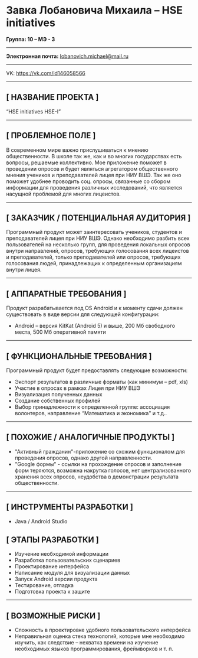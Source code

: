 # Завка Лобановича Михаила – HSE initiatives
**Группа: 10 – МЭ - 3**
***
**Электронная почта:** <lobanovich.michael@mail.ru>
***
VK: <https://vk.com/id146058566>
***
## [ НАЗВАНИЕ ПРОЕКТА ]
“HSE initiatives HSE-I”
***
## [ ПРОБЛЕМНОЕ ПОЛЕ ]
В современном мире важно прислушиваться к мнению общественности. В школе так же, как и во многих государствах есть вопросы, решаемые коллективно. Мое приложение поможет в проведении опросов и будет являться агрегатором общественного мнения учеников и преподавателей лицея при НИУ ВШЭ. Так же оно поможет удобнее проводить соц. опросы, связанные со сбором информации для проведения различных исследований, что является насущной проблемой для многих лицеистов.
***
## [ ЗАКАЗЧИК / ПОТЕНЦИАЛЬНАЯ АУДИТОРИЯ ]
Программный продукт может заинтересовать учеников, студентов и преподавателей лицея при НИУ ВШЭ. Однако необходимо разбить всех пользователей на несколько групп, для проведения локальных опросов внутри направлений, опросов, требующих голосования всех лицеистов и преподавателей, только преподавателей или опросов, требующих голосования людей, принадлежащих к определенным организациям внутри лицея.
***
## [ АППАРАТНЫЕ ТРЕБОВАНИЯ ]
Продукт разрабатывается под OS Android и к моменту сдачи должен существовать в виде версии для следующей конфигурации:
*	Android – версия KitKat (Android 5) и выше, 200 Мб свободного места, 500 Мб оперативной памяти
***
## [ ФУНКЦИОНАЛЬНЫЕ ТРЕБОВАНИЯ ]
Программный продукт будет предоставлять следующие возможности:
*	Экспорт результатов в различные форматы (как минимум – pdf, xls)
*	Участие в опросах в рамках Лицея при НИУ ВШЭ
*	Визуализация полученных данных
*	Создание собственных профилей
*	Выбор принадлежности к определенной группе: ассоциация волонтеров, направление “Математика и экономика" и т.д..
***
## [ ПОХОЖИЕ / АНАЛОГИЧНЫЕ ПРОДУКТЫ ]
* "Активный гражданин"-приложение со схожим функционалом для проведения опросов, однако другой направленности.
* "Google формы" - ссылки на прохождение опросов и заполнение форм теряются, возможна накрутка голосов, нет централизованного хранения всех опросов, неудобства в демонстрации результата общественности.
***
## [ ИНСТРУМЕНТЫ РАЗРАБОТКИ ]
*	Java / Android Studio 
## [ ЭТАПЫ РАЗРАБОТКИ ]
*	Изучение необходимой информации 
*	Разработка пользовательских сценариев
*	Проектирование интерфейса
*	Написание модуля для визуализации данных
*	Запуск Android версии продукта
*	Тестирование, отладка
*	Подготовка проекта к защите
***
## [ ВОЗМОЖНЫЕ РИСКИ ]
*	Сложность в проектировке удобного пользовательского интерфейса
*	Неправильная оценка стека технологий, которые мне необходимо изучить, как следствие – нехватка времени на изучение необходимых языков программирования, фреймворков и т. п.
